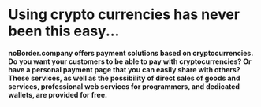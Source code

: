 # Using crypto currencies has never been this easy...

**noBorder.company offers payment solutions based on cryptocurrencies. Do you want your customers to be able to pay with cryptocurrencies? Or have a personal payment page that you can easily share with others? These services, as well as the possibility of direct sales of goods and services, professional web services for programmers, and dedicated wallets, are provided for free.**
